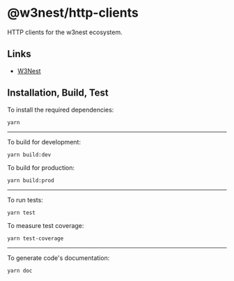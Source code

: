 # @w3nest/http-clients

HTTP clients for the w3nest ecosystem.

## Links 

* <a href='https://w3nest.org' target='_blank'>W3Nest</a>

## Installation, Build, Test

To install the required dependencies:

```shell
yarn
```

---

To build for development:

```shell
yarn build:dev
```

To build for production:

```shell
yarn build:prod
```

---

To run tests:

```shell
yarn test
```

To measure test coverage:

```shell
yarn test-coverage
```

---

To generate code's documentation:

```shell
yarn doc
```
